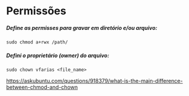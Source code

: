 # Permissões



##### Define as permisses para gravar em diretório e/ou arquivo:
```
sudo chmod a+rwx /path/
```


##### Defini o proprietário (owner) do arquivo:
```
sudo chown vfarias <file_name>
```



<https://askubuntu.com/questions/918379/what-is-the-main-difference-between-chmod-and-chown>
